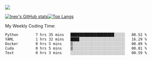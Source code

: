 ![](https://komarev.com/ghpvc/?username=lnexenl&style=flat-square&color=orange)

[![lnex's GitHub stats](https://github-readme-stats.vercel.app/api?username=lnexenl&count_private=true&show_icons=true)](https://github.com/anuraghazra/github-readme-stats)[![Top Langs](https://github-readme-stats.vercel.app/api/top-langs/?username=lnexenl&layout=compact&langs_count=8&exclude_repo=32-bit-MIPS-CPU)](https://github.com/anuraghazra/github-readme-stats)

My Weekly Coding Time:
<!--START_SECTION:waka-->

```txt
Python        7 hrs 35 mins   ████████████████████░░░░░   80.52 %
YAML          1 hrs 32 mins   ████░░░░░░░░░░░░░░░░░░░░░   16.29 %
Docker        0 hrs 5 mins    ▒░░░░░░░░░░░░░░░░░░░░░░░░   00.89 %
Cuda          0 hrs 5 mins    ▒░░░░░░░░░░░░░░░░░░░░░░░░   00.81 %
Text          0 hrs 3 mins    ░░░░░░░░░░░░░░░░░░░░░░░░░   00.59 %
```

<!--END_SECTION:waka-->


